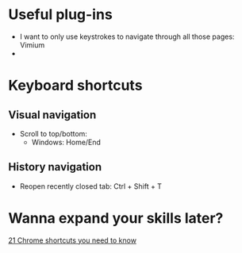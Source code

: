 # Useful plug-ins
- I want to only use keystrokes to navigate through all those pages: Vimium
- 

# Keyboard shortcuts
## Visual navigation
- Scroll to top/bottom:    
  - Windows: Home/End
## History navigation
- Reopen recently closed tab: Ctrl + Shift + T

# Wanna expand your skills later?
[21 Chrome shortcuts you need to know](https://www.cnet.com/how-to/21-chrome-shortcuts-you-need-to-know/)